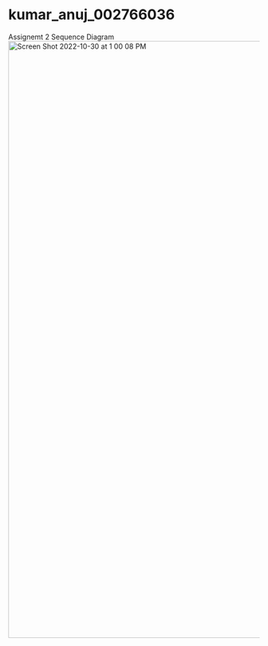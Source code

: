 # kumar_anuj_002766036
Assignemt 2 Sequence Diagram
<img width="1196" alt="Screen Shot 2022-10-30 at 1 00 08 PM" src="https://user-images.githubusercontent.com/27866215/198891424-7eccb8f8-5505-4b68-9d9c-082e990919cf.png">

